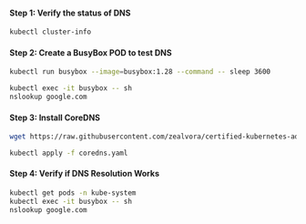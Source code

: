 #### Step 1: Verify the status of DNS

  ```sh
  kubectl cluster-info
  ```

#### Step 2: Create a BusyBox POD to test DNS

  ```sh
  kubectl run busybox --image=busybox:1.28 --command -- sleep 3600
  ```

  ```sh
  kubectl exec -it busybox -- sh
  nslookup google.com
  ```

#### Step 3: Install CoreDNS

  ```sh
  wget https://raw.githubusercontent.com/zealvora/certified-kubernetes-administrator/master/Domain%206%20-%20Cluster%20Architecture%2C%20Installation%20%26%20Configuration/coredns.yaml
  ```

  ```sh
  kubectl apply -f coredns.yaml
  ```

#### Step 4: Verify if DNS Resolution Works

```sh
kubectl get pods -n kube-system
kubectl exec -it busybox -- sh
nslookup google.com
```
